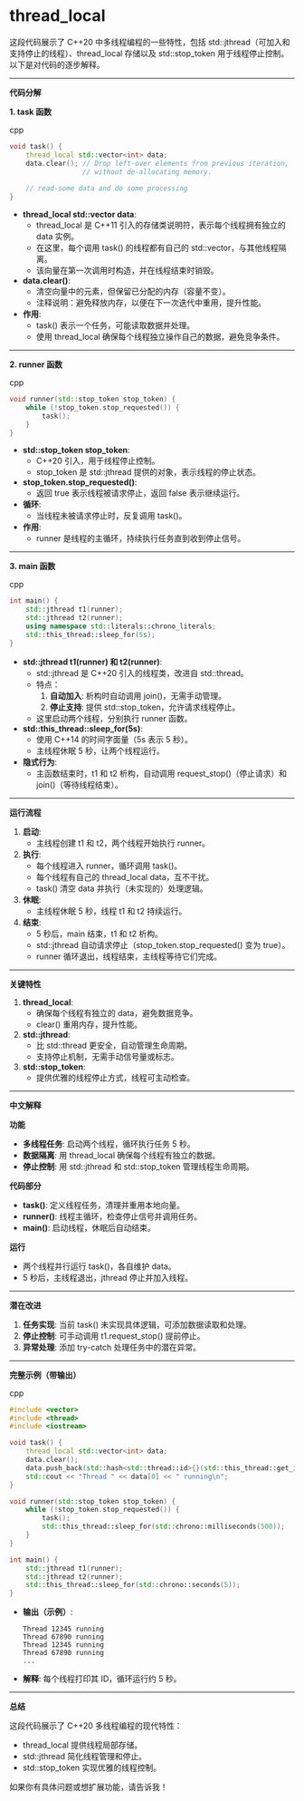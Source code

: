 # thread_local

这段代码展示了 C++20 中多线程编程的一些特性，包括 std::jthread（可加入和支持停止的线程）、thread_local 存储以及 std::stop_token 用于线程停止控制。以下是对代码的逐步解释。

------

**代码分解**

**1. task 函数**

cpp

```cpp
void task() {
    thread_local std::vector<int> data;
    data.clear(); // Drop left-over elements from previous iteration,
                  // without de-allocating memory.
  
    // read-some data and do some processing
}
```

- **thread_local std::vector<int> data**:
  - thread_local 是 C++11 引入的存储类说明符，表示每个线程拥有独立的 data 实例。
  - 在这里，每个调用 task() 的线程都有自己的 std::vector<int>，与其他线程隔离。
  - 该向量在第一次调用时构造，并在线程结束时销毁。
- **data.clear()**:
  - 清空向量中的元素，但保留已分配的内存（容量不变）。
  - 注释说明：避免释放内存，以便在下一次迭代中重用，提升性能。
- **作用**: 
  - task() 表示一个任务，可能读取数据并处理。
  - 使用 thread_local 确保每个线程独立操作自己的数据，避免竞争条件。

------

**2. runner 函数**

cpp

```cpp
void runner(std::stop_token stop_token) {
    while (!stop_token.stop_requested()) {
        task();
    }
}
```

- **std::stop_token stop_token**:
  - C++20 引入，用于线程停止控制。
  - stop_token 是 std::jthread 提供的对象，表示线程的停止状态。
- **stop_token.stop_requested()**:
  - 返回 true 表示线程被请求停止，返回 false 表示继续运行。
- **循环**:
  - 当线程未被请求停止时，反复调用 task()。
- **作用**: 
  - runner 是线程的主循环，持续执行任务直到收到停止信号。

------

**3. main 函数**

cpp

```cpp
int main() {
    std::jthread t1(runner);
    std::jthread t2(runner);
    using namespace std::literals::chrono_literals;
    std::this_thread::sleep_for(5s);
}
```

- **std::jthread t1(runner) 和 t2(runner)**:
  - std::jthread 是 C++20 引入的线程类，改进自 std::thread。
  - 特点：
    1. **自动加入**: 析构时自动调用 join()，无需手动管理。
    2. **停止支持**: 提供 std::stop_token，允许请求线程停止。
  - 这里启动两个线程，分别执行 runner 函数。
- **std::this_thread::sleep_for(5s)**:
  - 使用 C++14 的时间字面量（5s 表示 5 秒）。
  - 主线程休眠 5 秒，让两个线程运行。
- **隐式行为**:
  - 主函数结束时，t1 和 t2 析构，自动调用 request_stop()（停止请求）和 join()（等待线程结束）。

------

**运行流程**

1. **启动**:
   - 主线程创建 t1 和 t2，两个线程开始执行 runner。
2. **执行**:
   - 每个线程进入 runner，循环调用 task()。
   - 每个线程有自己的 thread_local data，互不干扰。
   - task() 清空 data 并执行（未实现的）处理逻辑。
3. **休眠**:
   - 主线程休眠 5 秒，线程 t1 和 t2 持续运行。
4. **结束**:
   - 5 秒后，main 结束，t1 和 t2 析构。
   - std::jthread 自动请求停止（stop_token.stop_requested() 变为 true）。
   - runner 循环退出，线程结束，主线程等待它们完成。

------

**关键特性**

1. **thread_local**:
   - 确保每个线程有独立的 data，避免数据竞争。
   - clear() 重用内存，提升性能。
2. **std::jthread**:
   - 比 std::thread 更安全，自动管理生命周期。
   - 支持停止机制，无需手动信号量或标志。
3. **std::stop_token**:
   - 提供优雅的线程停止方式，线程可主动检查。

------

**中文解释**

**功能**

- **多线程任务**: 启动两个线程，循环执行任务 5 秒。
- **数据隔离**: 用 thread_local 确保每个线程有独立的数据。
- **停止控制**: 用 std::jthread 和 std::stop_token 管理线程生命周期。

**代码部分**

- **task()**: 定义线程任务，清理并重用本地向量。
- **runner()**: 线程主循环，检查停止信号并调用任务。
- **main()**: 启动线程，休眠后自动结束。

**运行**

- 两个线程并行运行 task()，各自维护 data。
- 5 秒后，主线程退出，jthread 停止并加入线程。

------

**潜在改进**

1. **任务实现**: 当前 task() 未实现具体逻辑，可添加数据读取和处理。
2. **停止控制**: 可手动调用 t1.request_stop() 提前停止。
3. **异常处理**: 添加 try-catch 处理任务中的潜在异常。

------

**完整示例（带输出）**

cpp

```cpp
#include <vector>
#include <thread>
#include <iostream>

void task() {
    thread_local std::vector<int> data;
    data.clear();
    data.push_back(std::hash<std::thread::id>{}(std::this_thread::get_id()));
    std::cout << "Thread " << data[0] << " running\n";
}

void runner(std::stop_token stop_token) {
    while (!stop_token.stop_requested()) {
        task();
        std::this_thread::sleep_for(std::chrono::milliseconds(500));
    }
}

int main() {
    std::jthread t1(runner);
    std::jthread t2(runner);
    std::this_thread::sleep_for(std::chrono::seconds(5));
}
```

- **输出（示例）**:

  ```text
  Thread 12345 running
  Thread 67890 running
  Thread 12345 running
  Thread 67890 running
  ...
  ```

- **解释**: 每个线程打印其 ID，循环运行约 5 秒。

------

**总结**

这段代码展示了 C++20 多线程编程的现代特性：

- thread_local 提供线程局部存储。
- std::jthread 简化线程管理和停止。
- std::stop_token 实现优雅的线程控制。

如果你有具体问题或想扩展功能，请告诉我！